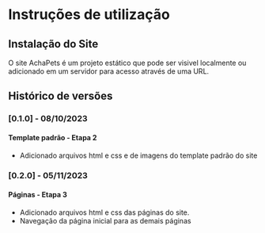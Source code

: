 # Instruções de utilização

## Instalação do Site

O site AchaPets é um projeto estático que pode ser visivel localmente ou adicionado em um servidor para acesso através
de uma URL.

## Histórico de versões

### [0.1.0] - 08/10/2023
#### Template padrão - Etapa 2
- Adicionado arquivos html e css e de imagens do template padrão do site
### [0.2.0] - 05/11/2023
#### Páginas - Etapa 3
- Adicionado arquivos html e css das páginas do site.
- Navegação da página inicial para as demais páginas